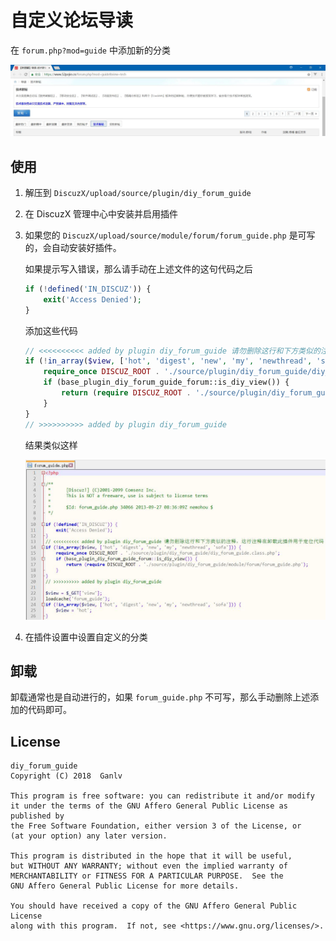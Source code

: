 # 自定义论坛导读

在 `forum.php?mod=guide` 中添加新的分类

![屏幕截图1](assets/screenshot_01.jpg)

## 使用

1. 解压到 `DiscuzX/upload/source/plugin/diy_forum_guide`

2. 在 DiscuzX 管理中心中安装并启用插件

3. 如果您的 `DiscuzX/upload/source/module/forum/forum_guide.php` 是可写的，会自动安装好插件。

    如果提示写入错误，那么请手动在上述文件的这句代码之后

    ```php
    if (!defined('IN_DISCUZ')) {
        exit('Access Denied');
    }
    ```
    
    添加这些代码
    
    ```php
    // <<<<<<<<<< added by plugin diy_forum_guide 请勿删除这行和下方类似的注释，这行注释在卸载此插件用于定位代码
    if (!in_array($view, ['hot', 'digest', 'new', 'my', 'newthread', 'sofa'])) {
        require_once DISCUZ_ROOT . './source/plugin/diy_forum_guide/diy_forum_guide.class.php';
        if (base_plugin_diy_forum_guide_forum::is_diy_view()) {
            return (require DISCUZ_ROOT . './source/plugin/diy_forum_guide/module/forum/forum_guide.php');
        }
    }
    // >>>>>>>>>> added by plugin diy_forum_guide
    ```

    结果类似这样

    ![修改代码结果](assets/install_01.jpg)

4. 在插件设置中设置自定义的分类

## 卸载

卸载通常也是自动进行的，如果 `forum_guide.php` 不可写，那么手动删除上述添加的代码即可。

## License

    diy_forum_guide
    Copyright (C) 2018  Ganlv

    This program is free software: you can redistribute it and/or modify
    it under the terms of the GNU Affero General Public License as published by
    the Free Software Foundation, either version 3 of the License, or
    (at your option) any later version.

    This program is distributed in the hope that it will be useful,
    but WITHOUT ANY WARRANTY; without even the implied warranty of
    MERCHANTABILITY or FITNESS FOR A PARTICULAR PURPOSE.  See the
    GNU Affero General Public License for more details.

    You should have received a copy of the GNU Affero General Public License
    along with this program.  If not, see <https://www.gnu.org/licenses/>.
